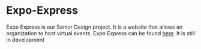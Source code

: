 # Expo-Express
Expo Express is our Senior Design project. It is a website that allows an organization to host virtual events.
Expo Express can be found [here](https://www.expoexpress.online/). It is still in development 
